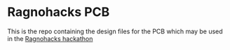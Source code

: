 # Ragnohacks PCB

This is the repo containing the design files for the PCB which may be used in the [Ragnohacks hackathon](https://ragnohacks.ca)
